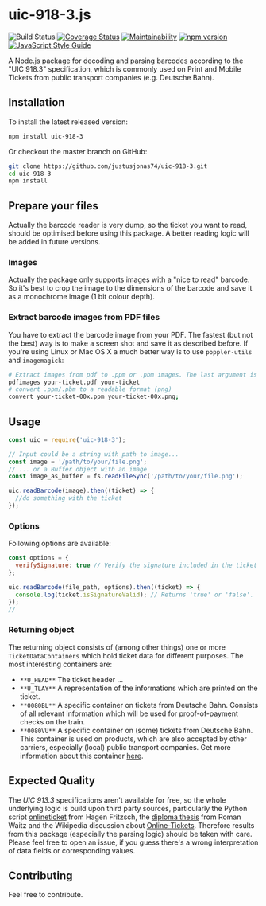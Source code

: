 # uic-918-3.js

![Build Status](https://github.com/justusjonas74/uic-918-3/actions/workflows/node.js.yml/badge.svg)
[![Coverage Status](https://coveralls.io/repos/github/justusjonas74/uic-918-3/badge.svg?branch=master)](https://coveralls.io/github/justusjonas74/uic-918-3?branch=master)
[![Maintainability](https://api.codeclimate.com/v1/badges/8a9c146a8fdf552dbbcc/maintainability)](https://codeclimate.com/github/justusjonas74/uic-918-3/maintainability)
[![npm version](https://badge.fury.io/js/uic-918-3.svg)](https://badge.fury.io/js/uic-918-3)
[![JavaScript Style Guide](https://img.shields.io/badge/code_style-standard-brightgreen.svg)](https://standardjs.com)

A Node.js package for decoding and parsing barcodes according to the "UIC 918.3" specification, which is commonly used on Print and Mobile Tickets from public transport companies (e.g. Deutsche Bahn).

## Installation

To install the latest released version:

```bash
npm install uic-918-3
```

Or checkout the master branch on GitHub:

```bash
git clone https://github.com/justusjonas74/uic-918-3.git
cd uic-918-3
npm install
```

## Prepare your files

Actually the barcode reader is very dump, so the ticket you want to read, should be optimised before using this package. A better reading logic will be added in future versions.

### Images

Actually the package only supports images with a "nice to read" barcode. So it's best to crop the image to the dimensions of the barcode and save it as a monochrome image (1 bit colour depth).

### Extract barcode images from PDF files

You have to extract the barcode image from your PDF. The fastest (but not the best) way is to make a screen shot and save it as described before.
If you're using Linux or Mac OS X a much better way is to use `poppler-utils` and `imagemagick`:

```bash
# Extract images from pdf to .ppm or .pbm images. The last argument is a prefix for the extracted image file names.
pdfimages your-ticket.pdf your-ticket
# convert .ppm/.pbm to a readable format (png)
convert your-ticket-00x.ppm your-ticket-00x.png;
```

## Usage

```javascript
const uic = require('uic-918-3');

// Input could be a string with path to image...
const image = '/path/to/your/file.png';
// ... or a Buffer object with an image
const image_as_buffer = fs.readFileSync('/path/to/your/file.png');

uic.readBarcode(image).then((ticket) => {
  //do something with the ticket
});
```

### Options

Following options are available:

```javascript
const options = {
  verifySignature: true // Verify the signature included in the ticket barcode with a public key set from a Public Key Infrastructure (PKI). The PKI url is set inside './lib/cert_url.json'. Default is 'false'.
};

uic.readBarcode(file_path, options).then((ticket) => {
  console.log(ticket.isSignatureValid); // Returns 'true' or 'false'.
});
//
```

### Returning object

The returning object consists of (among other things) one or more `TicketDataContainers` which hold ticket data for different purposes. The most interesting containers are:

- `**U_HEAD**` The ticket header ...
- `**U_TLAY**` A representation of the informations which are printed on the ticket.
- `**0080BL**` A specific container on tickets from Deutsche Bahn. Consists of all relevant information which will be used for proof-of-payment checks on the train.
- `**0080VU**` A specific container on (some) tickets from Deutsche Bahn. This container is used on products, which are also accepted by other carriers, especially (local) public transport companies. Get more information about this container [here](https://www.bahn.de/vdv-barcode).

## Expected Quality

The _UIC 913.3_ specifications aren't available for free, so the whole underlying logic is build upon third party sources, particularly the Python script [onlineticket](https://github.com/rumpeltux/onlineticket/) from Hagen Fritzsch, the [diploma thesis](https://monami.hs-mittweida.de/files/4983/WaitzRoman_Diplomarbeit.pdf) from Roman Waitz and the Wikipedia discussion about [Online-Tickets](https://de.wikipedia.org/wiki/Diskussion:Online-Ticket). Therefore results from this package (especially the parsing logic) should be taken with care.
Please feel free to open an issue, if you guess there's a wrong interpretation of data fields or corresponding values.

## Contributing

Feel free to contribute.
